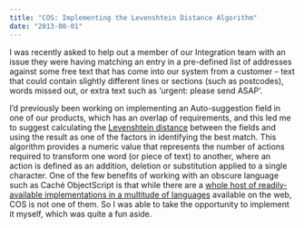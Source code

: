 ```yaml
---
title: "COS: Implementing the Levenshtein Distance Algorithm"
date: "2013-08-01"
---
```


I was recently asked to help out a member of our Integration team with an issue they were having matching an entry in a pre-defined list of addresses against some free text that has come into our system from a customer – text that could contain slightly different lines or sections (such as postcodes), words missed out, or extra text such as ‘urgent: please send ASAP’.

<!-- end -->

I’d previously been working on implementing an Auto-suggestion field in one of our products, which has an overlap of requirements, and this led me to suggest calculating the [Levenshtein distance](https://en.wikipedia.org/wiki/Levenshtein_distance) between the fields and using the result as one of the factors in identifying the best match. This algorithm provides a numeric value that represents the number of actions required to transform one word (or piece of text) to another, where an action is defined as an addition, deletion or substitution applied to a single character.
One of the few benefits of working with an obscure language such as Caché ObjectScript is that while there are a [whole host of readily-available implementations in a multitude of languages](https://en.wikibooks.org/wiki/Algorithm_Implementation/Strings/Levenshtein_distance) available on the web, COS is not one of them. So I was able to take the opportunity to implement it myself, which was quite a fun aside.

